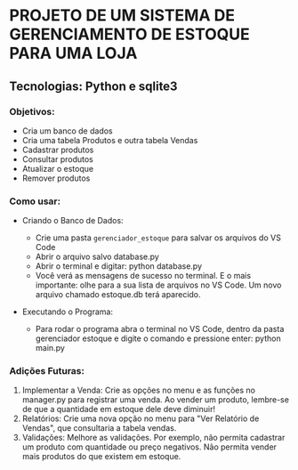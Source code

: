 # PROJETO DE UM SISTEMA DE GERENCIAMENTO DE ESTOQUE PARA UMA LOJA

## Tecnologias: Python e sqlite3

### Objetivos:
- Cria um banco de dados
- Cria uma tabela Produtos e outra tabela Vendas
- Cadastrar produtos
- Consultar produtos
- Atualizar o estoque
- Remover produtos

### Como usar:
* Criando o Banco de Dados:
  - Crie uma pasta `gerenciador_estoque` para salvar os arquivos do VS Code
  - Abrir o arquivo salvo database.py
  - Abrir o terminal e digitar: python database.py
  - Você verá as mensagens de sucesso no terminal. E o mais importante: olhe para a sua lista de arquivos no VS Code. Um novo arquivo chamado estoque.db terá aparecido.
   
* Executando o Programa: 
  - Para rodar o programa abra o terminal no VS Code, dentro da pasta gerenciador estoque e digite o comando e pressione enter: python main.py

### Adições Futuras:
1. Implementar a Venda: Crie as opções no menu e as funções no manager.py para registrar uma venda. Ao vender um produto, lembre-se de que a quantidade em estoque dele deve diminuir!
2. Relatórios: Crie uma nova opção no menu para "Ver Relatório de Vendas", que consultaria a tabela vendas.
3. Validações: Melhore as validações. Por exemplo, não permita cadastrar um produto com quantidade ou preço negativos. Não permita vender mais produtos do que existem em estoque.

